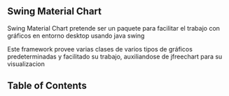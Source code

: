 ## Swing Material Chart

Swing Material Chart pretende ser un paquete para facilitar el trabajo con gráficos
en entorno desktop usando java swing

Este framework provee varias clases de varios tipos de gráficos predeterminadas
y facilitado su trabajo, auxiliandose de jfreechart para su visualizacion

## Table of Contents
